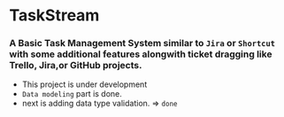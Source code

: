 # TaskStream

### A Basic Task Management System similar to `Jira` or `Shortcut` with some additional features alongwith ticket dragging like Trello, Jira,or GitHub projects.

- This project is under development
- `Data modeling` part is done.
- next is adding data type validation. => `done`
